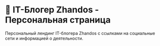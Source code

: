 # 🚀 IT-Блогер Zhandos - Персональная страница

Персональный лендинг IT-блогера Zhandos с ссылками на социальные сети и информацией о деятельности.
